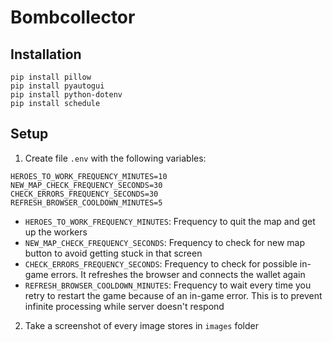 # Bombcollector

## Installation

```
pip install pillow
pip install pyautogui
pip install python-dotenv
pip install schedule
```

## Setup

1. Create file `.env` with the following variables:

```
HEROES_TO_WORK_FREQUENCY_MINUTES=10
NEW_MAP_CHECK_FREQUENCY_SECONDS=30
CHECK_ERRORS_FREQUENCY_SECONDS=30
REFRESH_BROWSER_COOLDOWN_MINUTES=5
```

- `HEROES_TO_WORK_FREQUENCY_MINUTES`: Frequency to quit the map and get up the workers
- `NEW_MAP_CHECK_FREQUENCY_SECONDS`: Frequency to check for new map button to avoid getting stuck in that screen
- `CHECK_ERRORS_FREQUENCY_SECONDS`: Frequency to check for possible in-game errors. It refreshes the browser and connects the wallet again
- `REFRESH_BROWSER_COOLDOWN_MINUTES`: Frequency to wait every time you retry to restart the game because of an in-game error. This is to prevent infinite processing while server doesn't respond

2. Take a screenshot of every image stores in `images` folder
